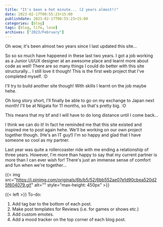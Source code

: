 ```yaml
---
title: "It's been a hot minute... (2 years almost!)"
date: 2023-02-17T00:55:23+15:00
publishdate: 2023-02-17T00:55:23+15:00
categories: [blog]
tags: [blog, life, love]
archives: ["2023/February"]
---
```


Oh wow, it's been almost two years since I last updated this site...  

So so so much have happened in these last two years. I got a job working as a Junior UI/UX designer at an awesome place and learnt more about code as well!
There are so many things I could do better with this site structurally...
I still love it though! This is the first web project that I've completed myself. :D

I'll try to build another site though! With skills I learnt on the job maybe hehe.

Oh long story short, I'll finally be able to go on my exchange to Japan next month!
I'll be at Niigata for 11 months, so that's pretty big. :O

This means that my bf and I will have to do long distance until I come back...

<!--more-->

I think we can do it! In fact he reminded me that this site existed and inspired me to post again hehe.
We'll be working on our own project together though. (He's an IT guy!)
I'm so happy and glad that I have someone so cool as my partner.

Last year was quite a rollercoaster ride with me ending a relationship of three years. However, I'm more than happy to say that my current partner
is more than I can ever wish for! There's just an immense sense of comfort and fun when we're together...

{{< img src="https://i.pinimg.com/originals/6b/b5/52/6bb552ae07e1d90cbea520d25f604079.gif" alt="" style="max-height: 450px" >}}


{{< left >}}
To-do: <br>
1. Add tag bar to the bottom of each post. <br>
2. Make post templates for Reviews (i.e. for games or shows etc.) <br>
3. Add custom emotes. <br>
4. Add a mood tracker on the top corner of each blog post.
